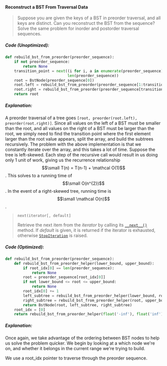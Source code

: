 #### Reconstruct a BST From Traversal Data

> Suppose you are given the keys of a BST in preorder traversal, and all keys are distinct. Can you reconstruct the BST from the sequence? Solve the same problem for inorder and postorder traversal sequences.

##### Code \(Unoptimized\):

```py
def rebuild_bst_from_preorder(preorder_sequence):
    if not preorder_sequence:
        return None
    transition_point = next((i for i, a in enumerate(preorder_sequence) if a > preorder_sequence[0]), 
                            len(preorder_sequence))
    root = BstNode(preorder_sequence[0])
    root.left = rebuild_bst_from_preorder(preorder_sequence[1:transition_point])
    root.right = rebuild_bst_from_preorder(preorder_sequence[transition_point:])
    return root
```

##### Explanation:

A preorder traversal of a tree goes `[root, preorder(root.left), preorder(root.right)]`. Since all values on the left of a BST must be smaller than the root, and all values on the right of a BST must be larger than the root, we simply need to find the transition point where the first element larger than the root value appears, split the array, and build the subtrees recursively. The problem with the above implementation is that we constantly iterate over the array, and this takes a lot of time. Suppose the tree is left-skewed. Each step of the recursive call would result in us doing only 1 unit of work, giving us the recurrence relationship $$\small T(n) = T(n-1) + \mathcal O(1)$$. This solves to a running time of $$\small O(n^{2})$$. In the event of a right-skewed tree, running time is $$\small \mathcal O(n)$$.

> `next(iterator[, default]`
>
> Retrieve the next item from the _iterator_ by calling its [`__next__()`](https://docs.python.org/3/library/stdtypes.html#iterator.__next__) method. If _default_ is given, it is returned if the iterator is exhausted, otherwise [`StopIteration`](https://docs.python.org/3/library/exceptions.html#StopIteration) is raised.

##### Code \(Optimized\):

```py
def rebuild_bst_from_preorder(preorder_sequence):
    def rebuild_bst_from_preorder_helper(lower_bound, upper_bound):
        if root_idx[0] == len(preorder_sequence):
            return None
        root = preorder_sequence[root_idx[0]]
        if not lower_bound <= root <= upper_bound:
            return None
        root_idx[0] += 1
        left_subtree = rebuild_bst_from_preorder_helper(lower_bound, root)
        right_subtree = rebuild_bst_from_preorder_helper(root, upper_bound)
        return BstNode(root, left_subtree, right_subtree)
    root_idx = [0]
    return rebuild_bst_from_preorder_helper(float('-inf'), float('inf'))
```

##### Explanation:

Once again, we take advantage of the ordering between BST nodes to help us solve the problem quicker. We begin by looking at a which node we're on, and whether it belongs in the current range we're trying to build. 

We use a root\_idx pointer to traverse through the preorder sequence. 

